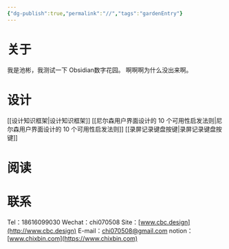 ```yaml
---
{"dg-publish":true,"permalink":"//","tags":"gardenEntry"}
---
```


# 关于

我是池彬，我测试一下 Obsidian数字花园。
啊啊啊为什么没出来啊。

# 设计

[[设计知识框架|设计知识框架]]
[[尼尔森用户界面设计的 10 个可用性启发法则|尼尔森用户界面设计的 10 个可用性启发法则]]
[[录屏记录键盘按键|录屏记录键盘按键]]

# 阅读

# 联系

Tel：18616099030
Wechat：chi070508
Site：[www.cbc.design](http://www.cbc.design)
E-mail：<chi070508@gmail.com>
notion：[www.chixbin.com](https://www.chixbin.com)
